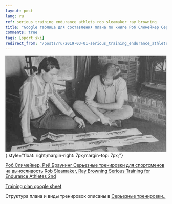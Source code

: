 ```yaml
---
layout: post
lang: ru
ref: serious_training_endurance_athlets_rob_sleamaker_ray_browning
title: "Google таблица для составления плана по книге Роб Слимейкер Серьезные тренировки для спортсменов на выносливость"
comments: true
tags: [sport ski]
redirect_from: "/posts/ru/2019-03-01-serious_training_endurance_athlets_rob_sleamaker_google_sheet/"
---
```

![](/images/serious_planning.png){:style="float: right;margin-right: 7px;margin-top: 7px;"}

<style type="text/css">
  h2 {
    content: "";
    clear: both;
  }
</style>

[Роб Слимейкер, Рэй Браунинг Серьезные тренировки для спортсменов на выносливость](https://www.ozon.ru/context/detail/id/142772738/)
[Rob Sleamaker, Ray Browning Serious Training for Endurance Athletes 2nd](https://www.amazon.com/Serious-Training-Endurance-Athletes-2nd/dp/0873226445) 

[Training plan google sheet](https://docs.google.com/spreadsheets/d/1GcrX_6qRqsKnWwP0Ya3QMR7ztyWaiKZsMRE6p0xxe0E)

Структура плана и виды тренировок описаны в [Серьезные тренировки..](/posts/ru/serious_training_endurance_athlets_rob_sleamaker_ray_browning.html)